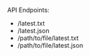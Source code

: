 API Endpoints:
 - /latest.txt
 - /latest.json
 - /path/to/file/latest.txt
 - /path/to/file/latest.json
